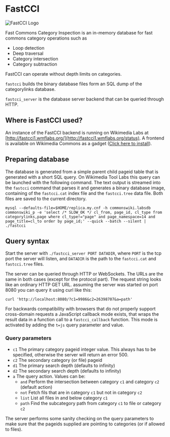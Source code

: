 FastCCI
=======

![FastCCI Logo](http://i.imgur.com/OPQOsVK.png)

Fast Commons Category Inspection is an in-memory database for fast commons category operations such as

* Loop detection
* Deep traversal
* Category intersection
* Category subtraction

FastCCI can operate without depth limits on categories.

```fastcci``` builds the binary database files form an SQL dump of the categorylinks database.

```fastcci_server``` is the database server backend that can be queried through HTTP.

## Where is FastCCI used?

An instance of the FastCCI backend is running on Wikimedia Labs at [http://fastcci1.wmflabs.org/](http://fastcci1.wmflabs.org/status). A frontend is available on Wikimedia Commons as a gadget ([Click here to install](https://commons.wikimedia.org/w/index.php?title=Help:FastCCI&withJS=MediaWiki:ActivateGadget.js&gadgetname=fastcci)).

## Preparing database

The database is generated from a simple parent child pageid table that is generated with a short SQL query. On Wikimedia Tool Labs this query can be launched with the following command. 
The text output is streamed into the ```fastcci``` command that parses it and generates a binary database image, containing of the ```fastcci.cat``` index file and the ```fastcci.tree``` data file.
Both files are saved to the current directory.

```
mysql --defaults-file=$HOME/replica.my.cnf -h commonswiki.labsdb commonswiki_p -e 'select /* SLOW_OK */ cl_from, page_id, cl_type from categorylinks,page where cl_type!="page" and page_namespace=14 and page_title=cl_to order by page_id;' --quick --batch --silent | ./fastcci
```

## Query syntax

Start the server with ```./fastcci_server PORT DATADIR```, where ```PORT``` is the tcp port the server will listen, and ```DATADIR``` is the path to the ```fastcci.cat``` and ```fastcci.tree``` files.

The server can be queried through HTTP or WebSockets. The URLs are the same in both cases (except for the protocol part). The request string looks like an ordinary HTTP GET URL.
assuming the server was started on port 8080 you can query it using curl like this:

```
curl 'http://localhost:8080/?c1=9986&c2=26398707&a=path'
```

For backwards compatibility with browsers that do not properly support cross-domain requests a JavaScript callback mode exists, that wraps the result data in a function call to a ```fastcci_callback``` function. This mode is activated by adding the 
```t=js``` query parameter and value.

### Query parameters

* ```c1``` The primary category pageid integer value. This always has to be specified, otherwise the server will return an error 500.
* ```c2``` The secondary category (or file) pageid
* ```d1``` The primary search depth (defaults to infinity)
* ```d2``` The secondary search depth (defaults to infinity)
* ```a``` The query action. Values can be:
  * ```and``` Perform the intersection between category ```c1``` and category ```c2``` (default action)
  * ```not``` Fetch fils that are in category ```c1``` but not in category ```c2```
  * ```list``` List all files in and below category ```c1```
  * ```path``` Find the subcategory path from category ```c1``` to file or category ```c2```


The server performs some sanity checking on the query parameters to make sure that the pageids supplied are pointing to categories (or if allowed to files).

